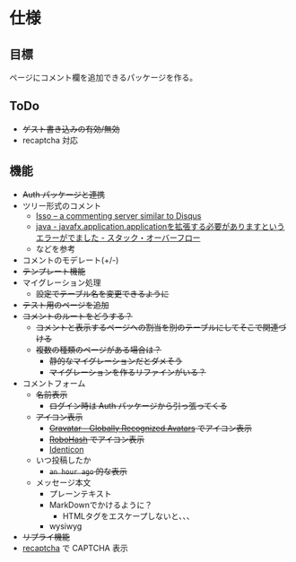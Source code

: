 # 仕様

## 目標

ページにコメント欄を追加できるパッケージを作る。

## ToDo

* <del>ゲスト書き込みの有効/無効</del>
* recaptcha 対応

## 機能

* <del>Auth パッケージと連携</del>
* ツリー形式のコメント
	* [Isso – a commenting server similar to Disqus](http://posativ.org/isso/)
	* [java - javafx.application.applicationを拡張する必要がありますというエラーがでました - スタック・オーバーフロー](http://ja.stackoverflow.com/questions/6461/javafx-application-application%e3%82%92%e6%8b%a1%e5%bc%b5%e3%81%99%e3%82%8b%e5%bf%85%e8%a6%81%e3%81%8c%e3%81%82%e3%82%8a%e3%81%be%e3%81%99%e3%81%a8%e3%81%84%e3%81%86%e3%82%a8%e3%83%a9%e3%83%bc%e3%81%8c%e3%81%a7%e3%81%be%e3%81%97%e3%81%9f)
	* などを参考
* コメントのモデレート(+/-)
* <del>テンプレート機能</del>
* マイグレーション処理
	* <del>設定でテーブル名を変更できるように</del>
* <del>テスト用のページを追加</del>
* <del>コメントのルートをどうする？</del>
	* <del>コメントと表示するページへの割当を別のテーブルにしてそこで関連づける</del>
	* <del>複数の種類のページがある場合は？</del>
		* <del>静的なマイグレーションだとダメそう</del>
		* <del>マイグレーションを作るリファインがいる？</del>
* コメントフォーム
	* <del>名前表示</del>
		* <del>ログイン時は Auth パッケージから引っ張ってくる</del>
	* <del>アイコン表示</del>
		* <del>[Gravatar - Globally Recognized Avatars](https://en.gravatar.com/) でアイコン表示</del>
		* <del>[RoboHash](http://robohash.org/) でアイコン表示</del>
		* [Identicon](http://www.radiumsoftware.com/0702.html)
	* いつ投稿したか
		* <del>`an hour ago` 的な表示</del>
	* メッセージ本文
		* プレーンテキスト
		* MarkDownでかけるように？
			* HTMLタグをエスケープしないと、、、
		* wysiwyg
* <del>リプライ機能</del>
* [recaptcha](http://www.google.com/recaptcha/intro/index.html) で CAPTCHA 表示
